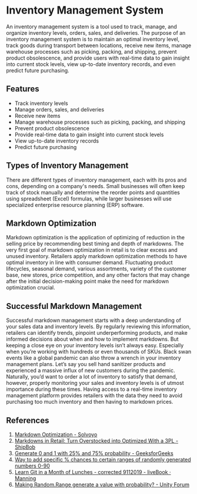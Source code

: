 # Inventory Management System

An inventory management system is a tool used to track, manage, and organize inventory levels, orders, sales, and deliveries. The purpose of an inventory management system is to maintain an optimal inventory level, track goods during transport between locations, receive new items, manage warehouse processes such as picking, packing, and shipping, prevent product obsolescence, and provide users with real-time data to gain insight into current stock levels, view up-to-date inventory records, and even predict future purchasing.

## Features

- Track inventory levels
- Manage orders, sales, and deliveries
- Receive new items
- Manage warehouse processes such as picking, packing, and shipping
- Prevent product obsolescence
- Provide real-time data to gain insight into current stock levels
- View up-to-date inventory records
- Predict future purchasing

## Types of Inventory Management

There are different types of inventory management, each with its pros and cons, depending on a company's needs. Small businesses will often keep track of stock manually and determine the reorder points and quantities using spreadsheet (Excel) formulas, while larger businesses will use specialized enterprise resource planning (ERP) software.

## Markdown Optimization

Markdown optimization is the application of optimizing of reduction in the selling price by recommending best timing and depth of markdowns. The very first goal of markdown optimization in retail is to clear excess and unused inventory. Retailers apply markdown optimization methods to have optimal inventory in line with consumer demand. Fluctuating product lifecycles, seasonal demand, various assortments, variety of the customer base, new stores, price competition, and any other factors that may change after the initial decision-making point make the need for markdown optimization crucial.

## Successful Markdown Management

Successful markdown management starts with a deep understanding of your sales data and inventory levels. By regularly reviewing this information, retailers can identify trends, pinpoint underperforming products, and make informed decisions about when and how to implement markdowns. But keeping a close eye on your inventory levels isn’t always easy. Especially when you’re working with hundreds or even thousands of SKUs. Black swan events like a global pandemic can also throw a wrench in your inventory management plans. Let’s say you sell hand sanitizer products and experienced a massive influx of new customers during the pandemic. Naturally, you’d want to order a lot of inventory to satisfy that demand, however, properly monitoring your sales and inventory levels is of utmost importance during these times. Having access to a real-time inventory management platform provides retailers with the data they need to avoid purchasing too much inventory and then having to markdown prices.

## References

1. [Markdown Optimization - Solvoyo](https://www.solvoyo.com/whitepapers/markdown-optimization/)
2. [Markdowns in Retail: Turn Overstocked into Optimized With a 3PL - ShipBob](https://www.shipbob.com/blog/retail-markdown/)
3. [Generate 0 and 1 with 25% and 75% probability - GeeksforGeeks](https://www.geeksforgeeks.org/generate-0-1-25-75-probability/)
4. [Way to add specific % chances to certain ranges of randomly generated numbers 0-90](https://stackoverflow.com/questions/66646708/way-to-add-specific-chances-to-certain-ranges-of-randomly-generated-numbers-0)
5. [Learn Git in a Month of Lunches - corrected 9112019 - liveBook · Manning](https://livebook.manning.com/book/learn-git-in-a-month-of-lunches/list-of-figures/)
6. [Making Random.Range generate a value with probability? - Unity Forum](https://forum.unity.com/threads/making-random-range-generate-a-value-with-probability.336374/)
